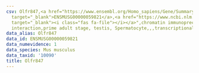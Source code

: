```yaml
---
csv: Olfr847,<a href="https://www.ensembl.org/Homo_sapiens/Gene/Summary?db=core;g=ENSMUSG00000059821"
  target="_blank">ENSMUSG00000059821</a>,<a href="https://www.ncbi.nlm.nih.gov/pubmed/25450459"
  target="_blank"><i class="fas fa-file"></i></a>",chromatin immunoprecipitation assay,direct
  interaction,prime adult stage, testis, Spermatocyte,,,transcriptional regulation,
data_alias: Olfr847
data_id: ENSMUSG00000059821
data_numevidence: 1
data_species: Mus musculus
data_taxid: '10090'
title: Olfr847
---
```

